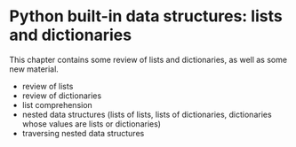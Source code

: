 # Python built-in data structures: lists and dictionaries
This chapter contains some review of lists and dictionaries, as well as some new material.
- review of lists
- review of dictionaries
- list comprehension
- nested data structures (lists of lists, lists of dictionaries, dictionaries whose values are lists or dictionaries)
- traversing nested data structures
